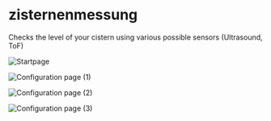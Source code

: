 # zisternenmessung
Checks the level of your cistern using various possible sensors (Ultrasound, ToF)



![Startpage](https://github.com/diefenbecker/zisternenmessung/blob/main/startseite.PNG?raw=true)

![Configuration page (1)](https://github.com/diefenbecker/zisternenmessung/blob/main/konfig1.PNG?raw=true)

![Configuration page (2)](https://github.com/diefenbecker/zisternenmessung/blob/main/konfig2.PNG?raw=true)

![Configuration page (3)](https://github.com/diefenbecker/zisternenmessung/blob/main/konfig3.PNG?raw=true)
